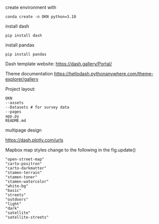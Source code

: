 create environment with 
```
conda create -n OKN python=3.10
```

install dash 
```
pip install dash 
```
install pandas
```
pip install pandas
```

Dash template website: https://dash.gallery/Portal/

Theme documentation
https://hellodash.pythonanywhere.com/theme-explorer/gallery

Project layout:
```
OKN
--assets
--Datasets # for survey data
--pages 
app.py
README.md
```

multipage design 

https://dash.plotly.com/urls

Mapbox map styles change to the following in the fig.update()
```
"open-street-map"
"carto-positron"
"carto-darkmatter"
"stamen-terrain"
"stamen-toner"
"stamen-watercolor"
"white-bg"
"basic"
"streets"
"outdoors"
"light"
"dark"
"satellite"
"satellite-streets"
```